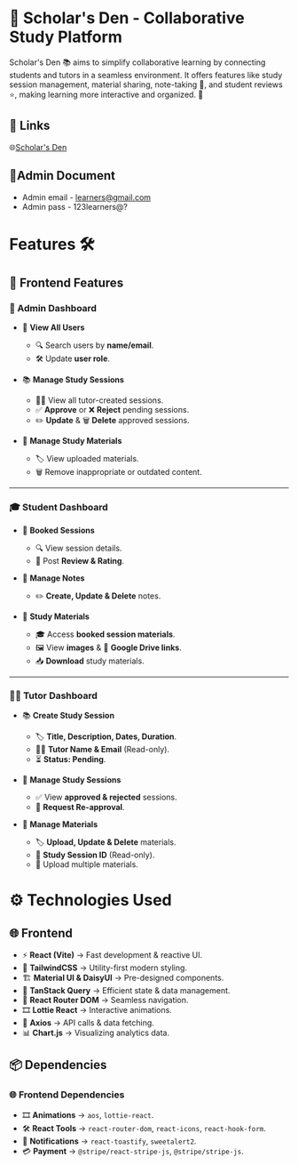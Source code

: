 
# 🌟 Scholar's Den - Collaborative Study Platform

Scholar's Den 📚 aims to simplify collaborative learning by connecting students and tutors in a seamless environment. It offers features like study session management, material sharing, note-taking 📝, and student reviews ⭐, making learning more interactive and organized. 🚀


## 🔗 Links

🌐[Scholar's Den](https://scholar-s-den.web.app/)



## 🔔Admin Document
- Admin email - learners@gmail.com
- Admin pass - 123learners@?



# Features 🛠️

## 🎨 Frontend Features  

### 🚀 Admin Dashboard  
- 👥 **View All Users**  
  - 🔍 Search users by **name/email**.  
  - 🛠 Update **user role**.  

- 📚 **Manage Study Sessions**  
  - 👨‍🏫 View all tutor-created sessions.  
  - ✅ **Approve** or ❌ **Reject** pending sessions.  
  - ✏️ **Update** & 🗑 **Delete** approved sessions.  

- 📂 **Manage Study Materials**  
  - 🏷 View uploaded materials.  
  - 🗑 Remove inappropriate or outdated content.  

---

### 🎓 Student Dashboard  
- 📅 **Booked Sessions**  
  - 🔍 View session details.  
  - 📝 Post **Review & Rating**.  

- 📝 **Manage Notes**  
  - ✏️ **Create, Update & Delete** notes.  

- 📂 **Study Materials**  
  - 🎓 Access **booked session materials**.  
  - 🖼 View **images** & 🔗 **Google Drive links**.  
  - 📥 **Download** study materials.  

---

### 👨‍🏫 Tutor Dashboard  
- 📚 **Create Study Session**  
  - 🏷 **Title, Description, Dates, Duration**.  
  - 👨‍🏫 **Tutor Name & Email** (Read-only).  
  - ⏳ **Status: Pending**.  

- 📅 **Manage Study Sessions**  
  - ✅ View **approved & rejected** sessions.  
  - 🔄 **Request Re-approval**.  

- 📂 **Manage Materials**  
  - 🏷 **Upload, Update & Delete** materials.  
  - 📌 **Study Session ID** (Read-only).  
  - 📂 Upload multiple materials.  
# ⚙️ Technologies Used  

## 🌐 **Frontend**  
- ⚡ **React (Vite)** → Fast development & reactive UI.  
- 🎨 **TailwindCSS** → Utility-first modern styling.  
- 🏗 **Material UI & DaisyUI** → Pre-designed components.  
- 🔄 **TanStack Query** → Efficient state & data management.  
- 🧭 **React Router DOM** → Seamless navigation.  
- 🎞 **Lottie React** → Interactive animations.  
- 🔗 **Axios** → API calls & data fetching.  
- 📊 **Chart.js** → Visualizing analytics data.  
## 📦 Dependencies  

### 🌐 **Frontend Dependencies**  
- 🎞 **Animations** → `aos`, `lottie-react`.  
- 🛠 **React Tools** → `react-router-dom`, `react-icons`, `react-hook-form`.  
- 🔔 **Notifications** → `react-toastify`, `sweetalert2`.  
- 💳 **Payment** → `@stripe/react-stripe-js`, `@stripe/stripe-js`.  
